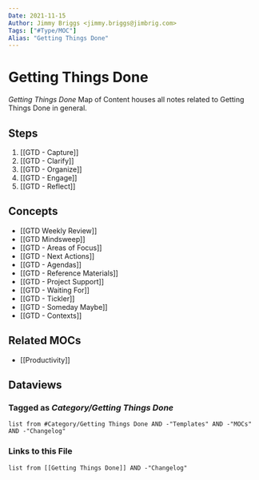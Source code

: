 ```yaml
---
Date: 2021-11-15
Author: Jimmy Briggs <jimmy.briggs@jimbrig.com>
Tags: ["#Type/MOC"]
Alias: "Getting Things Done"
---
```


# Getting Things Done

*Getting Things Done* Map of Content houses all notes related to Getting Things Done in general.

## Steps

1. [[GTD - Capture]]
2. [[GTD - Clarify]]
3. [[GTD - Organize]]
4. [[GTD - Engage]]
5. [[GTD - Reflect]]

## Concepts

- [[GTD Weekly Review]]
- [[GTD Mindsweep]]
- [[GTD - Areas of Focus]]
- [[GTD - Next Actions]]
- [[GTD - Agendas]]
- [[GTD - Reference Materials]]
- [[GTD - Project Support]]
- [[GTD - Waiting For]]
- [[GTD - Tickler]]
- [[GTD - Someday Maybe]]
- [[GTD - Contexts]]


## Related MOCs

- [[Productivity]]

## Dataviews

### Tagged as *Category/Getting Things Done*

```dataview
list from #Category/Getting Things Done AND -"Templates" AND -"MOCs" AND -"Changelog"
```

### Links to this File

```dataview
list from [[Getting Things Done]] AND -"Changelog"
```